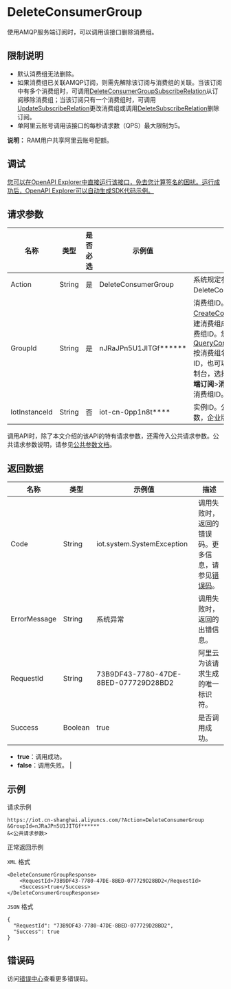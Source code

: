 # DeleteConsumerGroup

使用AMQP服务端订阅时，可以调用该接口删除消费组。

## 限制说明

-   默认消费组无法删除。
-   如果消费组已关联AMQP订阅，则需先解除该订阅与消费组的关联。当该订阅中有多个消费组时，可调用[DeleteConsumerGroupSubscribeRelation](~~170357~~)从订阅移除消费组；当该订阅只有一个消费组时，可调用[UpdateSubscribeRelation](~~170351~~)更改消费组或调用[DeleteSubscribeRelation](~~170353~~)删除订阅。
-   单阿里云账号调用该接口的每秒请求数（QPS）最大限制为5。

**说明：** RAM用户共享阿里云账号配额。


## 调试

[您可以在OpenAPI Explorer中直接运行该接口，免去您计算签名的困扰。运行成功后，OpenAPI Explorer可以自动生成SDK代码示例。](https://api.aliyun.com/#product=Iot&api=DeleteConsumerGroup&type=RPC&version=2018-01-20)

## 请求参数

|名称|类型|是否必选|示例值|描述|
|--|--|----|---|--|
|Action|String|是|DeleteConsumerGroup|系统规定参数。取值：DeleteConsumerGroup。 |
|GroupId|String|是|nJRaJPn5U1JITGf\*\*\*\*\*\*|消费组ID。调用[CreateConsumerGroup](~~170388~~)创建消费组成功后，会返回消费组ID。您可以调用[QueryConsumerGroupList](~~170419~~)按消费组名称查询消费组ID，也可以在物联网平台控制台，选择**规则引擎**\>**服务端订阅**\>**消费组列表**，查看消费组ID。 |
|IotInstanceId|String|否|iot-cn-0pp1n8t\*\*\*\*|实例ID。公共实例不传此参数，企业版实例需传入。 |

调用API时，除了本文介绍的该API的特有请求参数，还需传入公共请求参数。公共请求参数说明，请参见[公共参数文档](~~30561~~)。

## 返回数据

|名称|类型|示例值|描述|
|--|--|---|--|
|Code|String|iot.system.SystemException|调用失败时，返回的错误码。更多信息，请参见[错误码](~~87387~~)。 |
|ErrorMessage|String|系统异常|调用失败时，返回的出错信息。 |
|RequestId|String|73B9DF43-7780-47DE-8BED-077729D28BD2|阿里云为该请求生成的唯一标识符。 |
|Success|Boolean|true|是否调用成功。

 -   **true**：调用成功。
-   **false**：调用失败。 |

## 示例

请求示例

```
https://iot.cn-shanghai.aliyuncs.com/?Action=DeleteConsumerGroup
&GroupId=nJRaJPn5U1JITGf******
&<公共请求参数>
```

正常返回示例

`XML` 格式

```
<DeleteConsumerGroupResponse>
    <RequestId>73B9DF43-7780-47DE-8BED-077729D28BD2</RequestId>
    <Success>true</Success>
</DeleteConsumerGroupResponse>
```

`JSON` 格式

```
{
  "RequestId": "73B9DF43-7780-47DE-8BED-077729D28BD2",
  "Success": true
}
```

## 错误码

访问[错误中心](https://error-center.alibabacloud.com/status/product/Iot)查看更多错误码。


